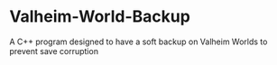 # Valheim-World-Backup
A C++ program designed to have a soft backup on Valheim Worlds to prevent save corruption
